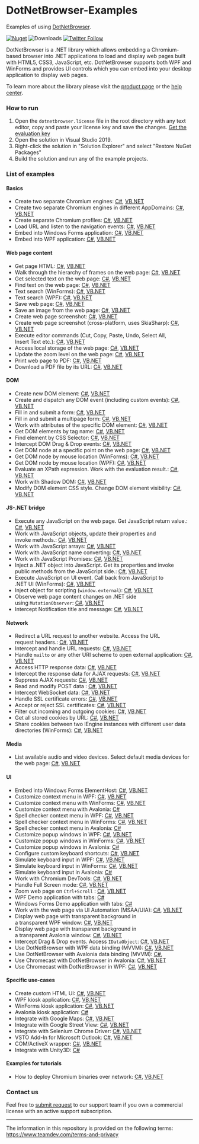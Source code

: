 # DotNetBrowser-Examples
Examples of using [DotNetBrowser](https://teamdev.com/dotnetbrowser).

[![Nuget](https://img.shields.io/nuget/v/DotNetBrowser?color=%238f479b&style=for-the-badge)](https://www.nuget.org/packages/DotNetBrowser/) ![Downloads](https://img.shields.io/nuget/dt/DotNetBrowser?color=%238f479b&style=for-the-badge) [![Twitter Follow](https://img.shields.io/twitter/follow/DotNetBrowser?color=%238f479b&style=for-the-badge)](https://twitter.com/intent/follow?screen_name=DotNetBrowser)

DotNetBrowser is a .NET library which allows embedding a Chromium-based browser into .NET applications to load and display web pages built with HTML5, CSS3, JavaScript, etc. DotNetBrowser supports both WPF and WinForms and provides UI controls which you can embed into your desktop application to display web pages. 

To learn more about the library please visit the [product page](https://teamdev.com/dotnetbrowser) or the [help center](https://teamdev.com/dotnetbrowser/docs).

### How to run
1. Open the `dotnetbrowser.license` file in the root directory with any text editor, copy and paste your license key and save the changes. [Get the evaluation key](https://teamdev.com/dotnetbrowser#evaluate)
2. Open the solution in Visual Studio 2019.
3. Right-click the solution in "Solution Explorer" and select "Restore NuGet Packages"
4. Build the solution and run any of the example projects.

### List of examples

#### Basics

* Create two separate Chromium engines: [C#](csharp/console/SeparateEngines/Program.cs), [VB.NET](vbnet/console/SeparateEngines/Program.vb)
* Create two separate Chromium engines in different AppDomains: [C#](csharp/console/SeparateEngines.AppDomains/Program.cs), [VB.NET](vbnet/console/SeparateEngines.AppDomains/Program.vb)
* Create separate Chromium profiles: [C#](csharp/winforms/Profiles), [VB.NET](vbnet/winforms/Profiles)
* Load URL and listen to the navigation events: [C#](csharp/console/LoadEvents/Program.cs), [VB.NET](vbnet/console/LoadEvents/Program.vb)
* Embed into Windows Forms application: [C#](https://github.com/TeamDev-IP/DotNetBrowser-QuickStart/tree/main/csharp/Embedding.WinForms), [VB.NET](https://github.com/TeamDev-IP/DotNetBrowser-QuickStart/tree/main/vbnet/Embedding.WinForms) 
* Embed into WPF application: [C#](https://github.com/TeamDev-IP/DotNetBrowser-QuickStart/tree/main/csharp/Embedding.Wpf), [VB.NET](https://github.com/TeamDev-IP/DotNetBrowser-QuickStart/tree/main/vbnet/Embedding.Wpf)

#### Web page content

* Get page HTML: [C#](csharp/console/GetHtml/Program.cs), [VB.NET](vbnet/console/GetHtml/Program.vb)
* Walk through the hierarchy of frames on the web page: [C#](csharp/console/GetFrames/Program.cs), [VB.NET](vbnet/console/GetFrames/Program.vb)
* Get selected text on the web page: [C#](csharp/console/GetSelectedText/Program.cs), [VB.NET](vbnet/console/GetSelectedText/Program.vb)
* Find text on the web page: [C#](csharp/console/FindText/Program.cs), [VB.NET](vbnet/console/FindText/Program.vb)
* Text search (WinForms): [C#](csharp/winforms/FindText), [VB.NET](vbnet/winforms/FindText)
* Text search (WPF): [C#](csharp/wpf/FindText), [VB.NET](vbnet/wpf/FindText)
* Save web page: [C#](csharp/wpf/SaveWebPage), [VB.NET](vbnet/wpf/SaveWebPage)
* Save an image from the web page: [C#](csharp/console/SaveImageFromPage/Program.cs), [VB.NET](vbnet/console/SaveImageFromPage/Program.vb)
* Create web page screenshot: [C#](csharp/console/HtmlToImage/Program.cs), [VB.NET](vbnet/console/HtmlToImage/Program.vb)
* Create web page screenshot (cross-platform, uses SkiaSharp): [C#](csharp/console/HtmlToImage.SkiaSharp/Program.cs), [VB.NET](vbnet/console/HtmlToImage.SkiaSharp/Program.vb)
* Execute editor commands (Cut, Copy, Paste, Undo, Select All,<br/> Insert Text etc.): [C#](csharp/console/ExecuteCommand/Program.cs), [VB.NET](vbnet/console/ExecuteCommand/Program.vb)
* Access local storage of the web page: [C#](csharp/console/WebStorage), [VB.NET](vbnet/console/WebStorage/Program.vb)
* Update the zoom level on the web page: [C#](csharp/console/Zoom/Program.cs), [VB.NET](vbnet/console/Zoom/Program.vb)
* Print web page to PDF: [C#](csharp/console/Printing.WebPageToPdf/Program.cs), [VB.NET](vbnet/console/Printing.WebPageToPdf/Program.vb)
* Download a PDF file by its URL: [C#](csharp/console/DownloadPdf/Program.cs), [VB.NET](vbnet/console/DownloadPdf/Program.vb)

#### DOM 

* Create new DOM element: [C#](csharp/console/DomCreateElement/Program.cs), [VB.NET](vbnet/console/DomCreateElement/Program.vb)
* Create and dispatch any DOM event (including custom events): [C#](csharp/console/DomCreateEvent/Program.cs), [VB.NET](vbnet/console/DomCreateEvent/Program.vb)
* Fill in and submit a form: [C#](csharp/console/DomForm/Program.cs), [VB.NET](vbnet/console/DomForm/Program.vb)
* Fill in and submit a multipage form: [C#](csharp/winforms/SimulateUserInput), [VB.NET](vbnet/winforms/SimulateUserInput)
* Work with attributes of the specific DOM element: [C#](csharp/console/DomGetAttributes/Program.cs), [VB.NET](vbnet/console/DomGetAttributes/Program.vb)
* Get DOM elements by tag name: [C#](csharp/console/DomGetElements/Program.cs), [VB.NET](vbnet/console/DomGetElements/Program.vb)
* Find element by CSS Selector: [C#](csharp/console/DomQuerySelector/Program.cs), [VB.NET](vbnet/console/DomQuerySelector/Program.vb)
* Intercept DOM Drag & Drop events: [C#](csharp/winforms/Dom.DragAndDrop), [VB.NET](vbnet/winforms/Dom.DragAndDrop)
* Get DOM node at a specific point on the web page: [C#](csharp/console/Inspect/Program.cs), [VB.NET](vbnet/console/Inspect/Program.vb)
* Get DOM node by mouse location (WinForms): [C#](csharp/winforms/Inspect), [VB.NET](vbnet/winforms/Inspect)
* Get DOM node by mouse location (WPF): [C#](csharp/wpf/Inspect), [VB.NET](vbnet/wpf/Inspect)
* Evaluate an XPath expression. Work with the evaluation result.: [C#](csharp/console/XPath/Program.cs), [VB.NET](vbnet/console/XPath/Program.vb)
* Work with Shadow DOM: [C#](csharp/console/ShadowDom/Program.cs), [VB.NET](vbnet/console/ShadowDom/Program.vb)
* Modify DOM element CSS style. Change DOM element visibility: [C#](csharp/winforms/ElementVisibility), [VB.NET](vbnet/winforms/ElementVisibility)

#### JS-.NET bridge

* Execute any JavaScript on the web page. Get JavaScript return value.: [C#](csharp/console/JavaScript/Program.cs), [VB.NET](vbnet/console/JavaScript/Program.vb)
* Work with JavaScript objects, update their properties and <br/>invoke methods.: [C#](csharp/console/JavaScriptObjects/Program.cs), [VB.NET](vbnet/console/JavaScriptObjects/Program.vb)
* Work with JavaScript arrays: [C#](csharp/console/JavaScriptBridge.Arrays/Program.cs), [VB.NET](vbnet/console/JavaScriptBridge.Arrays/Program.vb)
* Work with JavaScript name converting: [C#](csharp/console/JavaScriptBridge.NameConverter/Program.cs), [VB.NET](vbnet/console/JavaScriptBridge.NameConverter/Program.vb)
* Work with JavaScript Promises: [C#](csharp/console/JavaScriptBridge.Promises/Program.cs), [VB.NET](vbnet/console/JavaScriptBridge.Promises/Program.vb)
* Inject a .NET object into JavaScript. Get its properties and invoke <br/>public methods from the JavaScript side.: [C#](csharp/console/JavaScriptBridge/Program.cs), [VB.NET](vbnet/console/JavaScriptBridge/Program.vb)
* Execute JavaScript on UI event. Call back from JavaScript to <br/>.NET UI (WinForms): [C#](csharp/winforms/JavaScriptBridge), [VB.NET](vbnet/winforms/JavaScriptBridge)
* Inject object for scripting (`window.external`): [C#](csharp/console/InjectObjectForScripting/Program.cs), [VB.NET](vbnet/console/InjectObjectForScripting/Program.vb)
* Observe web page content changes on .NET side <br/>using `MutationObserver`: [C#](csharp/winforms/ObservePageChanges), [VB.NET](vbnet/winforms/ObservePageChanges)
* Intercept Notification title and message: [C#](csharp/console/Notifications.InterceptData/Program.cs), [VB.NET](vbnet/console/Notifications.InterceptData/Program.vb)

#### Network

* Redirect a URL request to another website. Access the URL <br/>request headers.: [C#](csharp/console/NetworkHandlers/Program.cs), [VB.NET](vbnet/console/NetworkHandlers/Program.vb)
* Intercept and handle URL requests: [C#](csharp/console/CustomRequestHandling/Program.cs), [VB.NET](vbnet/console/CustomRequestHandling/Program.vb)
* Handle `mailto` or any other URI scheme to open external application: [C#](csharp/winforms/MailToHandling), [VB.NET](vbnet/winforms/MailToHandling)
* Access HTTP response data: [C#](csharp/console/AccessingHttpResponseData/Program.cs), [VB.NET](vbnet/console/AccessingHttpResponseData/Program.vb)
* Intercept the response data for AJAX requests: [C#](csharp/console/AjaxResponseIntercept/Program.cs), [VB.NET](vbnet/console/AjaxResponseIntercept/Program.vb) 
* Suppress AJAX requests: [C#](csharp/console/AjaxCallsFilter/Program.cs), [VB.NET](vbnet/console/AjaxCallsFilter/Program.vb) 
* Read and modify POST data : [C#](csharp/console/PostData/Program.cs), [VB.NET](vbnet/console/PostData/Program.vb)
* Intercept WebSocket data: [C#](csharp/console/WebSockets.InterceptData/Program.cs), [VB.NET](vbnet/console/WebSockets.InterceptData/Program.vb)
* Handle SSL certificate errors: [C#](csharp/console/CertificateError/Program.cs), [VB.NET](vbnet/console/CertificateError/Program.vb) 
* Accept or reject SSL certificates: [C#](csharp/console/CertificateVerifier/Program.cs), [VB.NET](vbnet/console/CertificateVerifier/Program.vb) 
* Filter out incoming and outgoing cookies: [C#](csharp/console/CookieFilter/Program.cs), [VB.NET](vbnet/console/CookieFilter/Program.vb) 
* Get all stored cookies by URL: [C#](csharp/console/Cookies/Program.cs), [VB.NET](vbnet/console/Cookies/Program.vb) 
* Share cookies between two IEngine instances with different user data directories (WinForms): [C#](csharp/winforms/CookiesSharing), [VB.NET](vbnet/winforms/CookiesSharing)

#### Media

* List available audio and video devices. Select default media devices for <br/>the web page: [C#](csharp/console/DefaultMediaStreamDevice/Program.cs), [VB.NET](vbnet/console/DefaultMediaStreamDevice/Program.vb)

#### UI
* Embed into Windows Forms ElementHost: [C#](csharp/winforms/ElementHostEmbedding), [VB.NET](vbnet/winforms/ElementHostEmbedding) 
* Customize context menu in WPF: [C#](csharp/wpf/ContextMenu), [VB.NET](vbnet/wpf/ContextMenu) 
* Customize context menu with WinForms: [C#](csharp/winforms/ContextMenu), [VB.NET](vbnet/winforms/ContextMenu) 
* Customize context menu with Avalonia: [C#](csharp/avalonia/ContextMenu)
* Spell checker context menu in WPF: [C#](csharp/wpf/ContextMenu.SpellCheck), [VB.NET](vbnet/wpf/ContextMenu.SpellCheck) 
* Spell checker context menu in WinForms: [C#](csharp/winforms/ContextMenu.SpellCheck), [VB.NET](vbnet/winforms/ContextMenu.SpellCheck)
* Spell checker context menu in Avalonia: [C#](csharp/avalonia/ContextMenu.SpellCheck)
* Customize popup windows in WPF: [C#](csharp/wpf/Popups), [VB.NET](vbnet/wpf/Popups) 
* Customize popup windows in WinForms: [C#](csharp/winforms/Popups), [VB.NET](vbnet/winforms/Popups) 
* Customize popup windows in Avalonia: [C#](csharp/avalonia/Popups)
* Configure custom keyboard shortcuts: [C#](csharp/winforms/CustomShortcuts), [VB.NET](vbnet/winforms/CustomShortcuts) 
* Simulate keyboard input in WPF: [C#](csharp/wpf/KeyboardEventSimulation), [VB.NET](vbnet/wpf/KeyboardEventSimulation)
* Simulate keyboard input in WinForms: [C#](csharp/winforms/KeyboardEventSimulation), [VB.NET](vbnet/winforms/KeyboardEventSimulation)
* Simulate keyboard input in Avalonia: [C#](csharp/avalonia/KeyboardEventSimulation)
* Work with Chromium DevTools: [C#](csharp/winforms/DevTools), [VB.NET](vbnet/winforms/DevTools)
* Handle Full Screen mode: [C#](csharp/winforms/FullScreen), [VB.NET](vbnet/winforms/FullScreen)
* Zoom web page on `Ctrl+Scroll` : [C#](csharp/wpf/Zoom), [VB.NET](vbnet/wpf/Zoom)
* WPF Demo application with tabs: [C#](csharp/wpf/Demo)
* Windows Forms Demo application with tabs: [C#](csharp/winforms/Demo)
* Work with the web page via UI Automation (MSAA/UIA): [C#](csharp/wpf/UiAutomation), [VB.NET](vbnet/wpf/UiAutomation)
* Display web page with transparent background in <br/>a transparent WPF window: [C#](csharp/wpf/TransparentWebPage), [VB.NET](vbnet/wpf/TransparentWebPage)
* Display web page with transparent background in <br/>a transparent Avalonia window: [C#](csharp/avalonia/TransparentWebPage), [VB.NET](vbnet/avalonia/TransparentWebPage)
* Intercept Drag & Drop events. Access `IDataObject`: [C#](csharp/wpf/DragAndDrop), [VB.NET](vbnet/wpf/DragAndDrop)
* Use DotNetBrowser with WPF data binding (MVVM): [C#](csharp/wpf/Mvvm), [VB.NET](vbnet/wpf/Mvvm)
* Use DotNetBrowser with Avalonia data binding (MVVM): [C#](csharp/avalonia/Mvvm),
* Use Chromecast with DotNetBrowser in Avalonia: [C#](csharp/avalonia/Chromecast), [VB.NET](vbnet/avalonia/Chromecast)
* Use Chromecast with DotNetBrowser in WPF: [C#](csharp/wpf/Chromecast), [VB.NET](vbnet/wpf/Chromecast)

#### Specific use-cases

* Create custom HTML UI: [C#](csharp/wpf/CreateHtmlUi), [VB.NET](vbnet/wpf/CreateHtmlUi)
* WPF kiosk application: [C#](csharp/wpf/Kiosk), [VB.NET](vbnet/wpf/Kiosk)
* WinForms kiosk application: [C#](csharp/winforms/Kiosk), [VB.NET](vbnet/winforms/Kiosk)
* Avalonia kiosk application: [C#](csharp/avalonia/Kiosk)
* Integrate with Google Maps: [C#](csharp/winforms/GoogleMaps), [VB.NET](vbnet/winforms/GoogleMaps)
* Integrate with Google Street View: [C#](csharp/winforms/GoogleStreetView), [VB.NET](vbnet/winforms/GoogleStreetView)
* Integrate with Selenium Chrome Driver: [C#](csharp/selenium/SeleniumChromeDriver), [VB.NET](vbnet/selenium/SeleniumChromeDriver)
* VSTO Add-In for Microsoft Outlook: [C#](csharp/vsto/MyOutlookAddIn), [VB.NET](vbnet/vsto/MyOutlookAddIn)
* COM/ActiveX wrapper: [C#](csharp/activex/ComWrapper), [VB.NET](vbnet/activex/ComWrapper)
* Integrate with Unity3D: [C#](csharp/unity3d)

#### Examples for tutorials
* Нow to deploy Chromium binaries over network: [C#](csharp/wpf/ChromiumBinariesResolver), [VB.NET](vbnet/wpf/ChromiumBinariesResolver)

### Contact us
Feel free to [submit request](https://dotnetbrowser.support.teamdev.com/support/tickets/new) to our support team if you own a commercial license with an active support subscription.

---

The information in this repository is provided on the following terms: https://www.teamdev.com/terms-and-privacy
